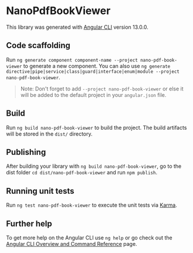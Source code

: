 # NanoPdfBookViewer

This library was generated with [Angular CLI](https://github.com/angular/angular-cli) version 13.0.0.

## Code scaffolding

Run `ng generate component component-name --project nano-pdf-book-viewer` to generate a new component. You can also use `ng generate directive|pipe|service|class|guard|interface|enum|module --project nano-pdf-book-viewer`.
> Note: Don't forget to add `--project nano-pdf-book-viewer` or else it will be added to the default project in your `angular.json` file. 

## Build

Run `ng build nano-pdf-book-viewer` to build the project. The build artifacts will be stored in the `dist/` directory.

## Publishing

After building your library with `ng build nano-pdf-book-viewer`, go to the dist folder `cd dist/nano-pdf-book-viewer` and run `npm publish`.

## Running unit tests

Run `ng test nano-pdf-book-viewer` to execute the unit tests via [Karma](https://karma-runner.github.io).

## Further help

To get more help on the Angular CLI use `ng help` or go check out the [Angular CLI Overview and Command Reference](https://angular.io/cli) page.
